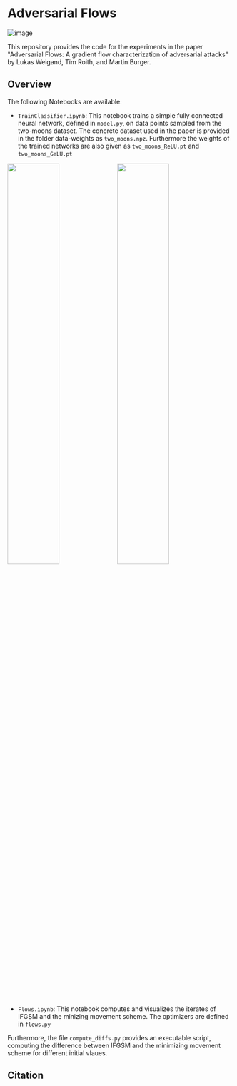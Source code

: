 # Adversarial Flows

![image](https://github.com/TimRoith/AdversarialFlows/assets/44805883/bd11042d-9a2c-4c60-9fd5-9a2882f9299a)


This repository provides the code for the experiments in the paper "Adversarial Flows: A gradient flow characterization
of adversarial attacks" by Lukas Weigand, Tim Roith, and Martin Burger.

## Overview 

The following Notebooks are available:

* ``TrainClassifier.ipynb``: This notebook trains a simple fully connected neural network, defined in ``model.py``, on data points sampled from the two-moons dataset. The concrete dataset used in the paper is provided in the folder data-weights as ``two_moons.npz``. Furthermore the weights of the trained networks are also given as ``two_moons_ReLU.pt`` and ``two_moons_GeLU.pt`` 

<p float="left">
  <img src="https://github.com/TimRoith/AdversarialFlows/assets/44805883/b7643a1a-ee5c-4ddf-8afc-0fb68bb24b87" width="48%" />
  <img src="https://github.com/TimRoith/AdversarialFlows/assets/44805883/cd16232b-72f9-4e0d-a136-eeb391a2703e" width="48%" /> 
</p>

* ``Flows.ipynb``: This notebook computes and visualizes the iterates of IFGSM and the minizing movement scheme. The optimizers are defined in ``flows.py``

Furthermore, the file ``compute_diffs.py`` provides an executable script, computing the difference between IFGSM and the minimizing movement scheme for different initial vlaues.


## Citation
